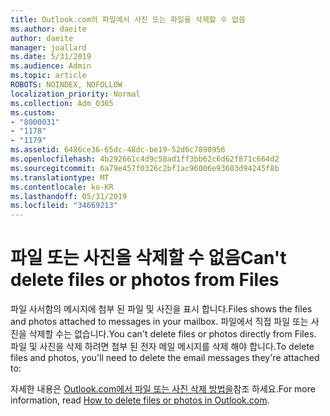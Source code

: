 ```yaml
---
title: Outlook.com의 파일에서 사진 또는 파일을 삭제할 수 없음
ms.author: daeite
author: daeite
manager: joallard
ms.date: 5/31/2019
ms.audience: Admin
ms.topic: article
ROBOTS: NOINDEX, NOFOLLOW
localization_priority: Normal
ms.collection: Adm_O365
ms.custom:
- "8000031"
- "1178"
- "1179"
ms.assetid: 6486ce36-65dc-48dc-be19-52d6c7890956
ms.openlocfilehash: 4b292661c4d9c58ad1ff3bb62c6d62f871c664d2
ms.sourcegitcommit: 6a79e457f0326c2bf1ac96006e93603d94245f8b
ms.translationtype: MT
ms.contentlocale: ko-KR
ms.lasthandoff: 05/31/2019
ms.locfileid: "34669213"
---
```

# <a name="cant-delete-files-or-photos-from-files"></a><span data-ttu-id="0c030-102">파일 또는 사진을 삭제할 수 없음</span><span class="sxs-lookup"><span data-stu-id="0c030-102">Can't delete files or photos from Files</span></span>

<span data-ttu-id="0c030-103">파일 사서함의 메시지에 첨부 된 파일 및 사진을 표시 합니다.</span><span class="sxs-lookup"><span data-stu-id="0c030-103">Files shows the files and photos attached to messages in your mailbox.</span></span> <span data-ttu-id="0c030-104">파일에서 직접 파일 또는 사진을 삭제할 수는 없습니다.</span><span class="sxs-lookup"><span data-stu-id="0c030-104">You can't delete files or photos directly from Files.</span></span> <span data-ttu-id="0c030-105">파일 및 사진을 삭제 하려면 첨부 된 전자 메일 메시지를 삭제 해야 합니다.</span><span class="sxs-lookup"><span data-stu-id="0c030-105">To delete files and photos, you'll need to delete the email messages they're attached to:</span></span>

<span data-ttu-id="0c030-106">자세한 내용은 [Outlook.com에서 파일 또는 사진 삭제 방법을](https://support.office.com/article/bae0531f-040f-4c42-90b9-786ca718c16d.aspx)참조 하세요.</span><span class="sxs-lookup"><span data-stu-id="0c030-106">For more information, read [How to delete files or photos in Outlook.com](https://support.office.com/article/bae0531f-040f-4c42-90b9-786ca718c16d.aspx).</span></span>